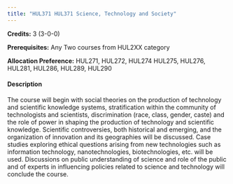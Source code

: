 ```yaml
---
title: "HUL371 HUL371 Science, Technology and Society"
---
```

**Credits:** 3 (3-0-0)

**Prerequisites:** Any Two courses from HUL2XX category

**Allocation Preference:** HUL271, HUL272, HUL274 HUL275, HUL276, HUL281, HUL286, HUL289, HUL290

#### Description
The course will begin with social theories on the production of technology and scientific knowledge systems, stratification within the community of technologists and scientists, discrimination (race, class, gender, caste) and the role of power in shaping the production of technology and scientific knowledge. Scientific controversies, both historical and emerging, and the organization of innovation and its geographies will be discussed. Case studies exploring ethical questions arising from new technologies such as information technology, nanotechnologies, biotechnologies, etc. will be used. Discussions on public understanding of science and role of the public and of experts in influencing policies related to science and technology will conclude the course.